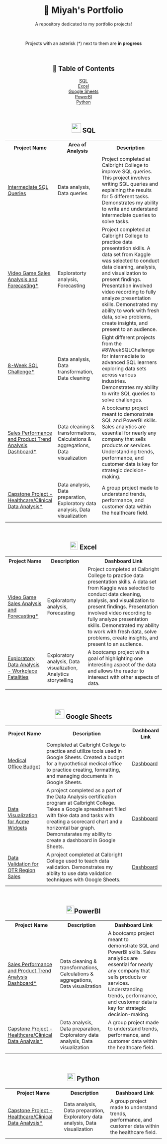 <h1 align="center" #> 📒 Miyah's Portfolio </h1>
<p align="center">A repository dedicated to my portfolio projects!</p>
<br><p align='center'>Projects with an asterisk (*) next to them are <b>in progress</b></p>

<br><h2 align="center">🧭 Table of Contents</h2>
<p align="center">
  <a href="https://github.com/miyahj/Portfolio/blob/main/README.md#-sql">SQL</a>
  <br><a href="https://github.com/miyahj/Portfolio/blob/main/README.md#-excel">Excel</a>
  <br><a href="https://github.com/miyahj/Portfolio/blob/main/README.md#-google-sheets">Google Sheets</a>
  <br><a href="https://github.com/miyahj/Portfolio/blob/main/README.md#power-bi">PowerBI</a>
  <br><a href="https://github.com/miyahj/Portfolio/blob/main/README.md#python">Python</a>
</p>

<br><h2 align="center"> <img src="https://cdn.freebiesupply.com/logos/large/2x/mysql-6-logo-png-transparent.png" height=30/> SQL</h2>
<table align="center">
<tr><th>Project Name</th>
  <th>Area of Analysis</th>
  <th>Description</th>
  </tr>
  <tr>
    <td><a href="https://github.com/miyahj/Calbright-College-Portfolio-Projects/tree/main/Intermediate%20SQL%20Queries">Intermediate SQL Queries</a></td>
    <td>Data analysis, Data queries</td>
    <td>Project completed at Calbright College to improve SQL queries. This project involves writing SQL queries and explaining the results for 5 different tasks. Demonstrates my ability to write and understand intermediate queries to solve tasks.</td>
  </tr>
  <td><a href='https://github.com/miyahjordan/Calbright-College-Portfolio-Projects/blob/main/Video%20Game%20Sales%20Analysis%20and%20Forecasting'>Video Game Sales Analysis and Forecasting*</a></td>
    <td>Exploratorty analysis, Forecasting</td>
    <td>Project completed at Calbright College to practice data presentation skills. A data set from Kaggle was selected to conduct data cleaning, analysis, and visualization to present findings. Presentation involved video recording to fully analyze presentation skills. Demonstrated my ability to work with fresh data, solve problems, create insights, and present to an audience.</td>
  <tr>
    <td><a href="https://github.com/miyahj/8-Week-SQL-Challenge">8-Week SQL Challenge*</a></td>
    <td>Data analysis, Data transformation, Data cleaning</td>
    <td>Eight different projects from the #8WeekSQLChallenge for intermediate to advanced SQL learners exploring data sets across various industries. Demonstrates my ability to write SQL queries to solve challenges.</td>
  </tr>
  <tr>
    <td><a href='https://github.com/miyahjordan/Quickstart-Bootcamp-Projects/tree/main/Sales%20Performance%20and%20Product%20Trend%20Analysis%20Dashboard'>Sales Performance and Product Trend Analysis Dashboard*</a></td>
    <td>Data cleaning & transformations, Calculations & aggregations, Data visualization</td>
    <td>A bootcamp project meant to demonstrate SQL and PowerBI skills. Sales analytics are essential for nearly any company that sells products or services. Understanding trends, performance, and customer data is key for strategic decision-making.</td>
  </tr>
  <tr>
    <td><a href='https://github.com/miyahjordan/Quickstart-Bootcamp-Projects/tree/main/Capstone%20Project%20-%20Healthcare-Clinical%20Data%20Analysis'>Capstone Project - Healthcare/Clinical Data Analysis*</a></td>
    <td>Data analysis, Data preparation, Exploratory data analysis, Data visualization</td>
    <td>A group project made to understand trends, performance, and customer data within the healthcare field.</td>
  </tr>
  <tr>
    <td></td>
    <td></td>
    <td></td>
  </tr>
</table>

<br><h2 align="center"><img src="https://mailmeteor.com/logos/assets/PNG/Microsoft_Office_Excel_Logo_512px.png" height = 25 /> Excel</h2>
<table align="center">
  <tr>
    <th>Project Name</th>
    <th>Description</th>
    <th>Dashboard Link</th>
  </tr>
  <tr>
    <td><a href='https://github.com/miyahjordan/Calbright-College-Portfolio-Projects/blob/main/Video%20Game%20Sales%20Analysis%20and%20Forecasting'>Video Game Sales Analysis and Forecasting*</a></td>
    <td>Exploratorty analysis, Forecasting</td>
    <td>Project completed at Calbright College to practice data presentation skills. A data set from Kaggle was selected to conduct data cleaning, analysis, and visualization to present findings. Presentation involved video recording to fully analyze presentation skills. Demonstrated my ability to work with fresh data, solve problems, create insights, and present to an audience.</td>
  </tr>
  <tr>
    <td><a href='https://github.com/miyahjordan/Quickstart-Bootcamp-Projects/tree/main/Exploratory%20Data%20Analysis%20-%20Workplace%20Fatalities'>Exploratory Data Analysis - Workplace Fatalities</a></td>
    <td>Exploratory analysis, Data visualization, Analytics storytelling</td>
    <td>A bootcamp project with a goal of highlighting one interesting aspect of the data and allows the reader to intereact with other aspects of data.</td>
  </tr>
  <tr>
    <td></td>
    <td></td>
    <td></td>
  </tr>
</table>

<br><h2 align="center"><img src="https://cdn.worldvectorlogo.com/logos/google-sheets-logo-icon.svg" height= 30/> Google Sheets</h2>
<table align="center">
  <tr>
    <th>Project Name</th>
    <th>Description</th>
    <th>Dashboard Link</th>
  </tr>
  <tr>
    <td><a href="https://github.com/miyahjordan/Calbright-College-Portfolio-Projects/tree/main/Medical%20Office%20Budget%20Project#basic-monthly-budget-for-medical-office">Medical Office Budget</a></td>
    <td>Completed at Calbright College to practice and utilize tools used in Google Sheets. Created a budget for a hypothetical medical office to practice creating, formatting, and managing documents in Google Sheets.</td>
    <td><a href="https://docs.google.com/spreadsheets/d/10NeS6oJIZ7juxuD02VJngai98NqvmGuasVpxqI3358A/edit?usp=sharing">Dashboard</a></td>
  </tr>
  <tr>
    <td><a href="https://github.com/miyahjordan/Calbright-College-Portfolio-Projects/tree/main/Data%20Visualization%20for%20Acme%20Widgets">Data Visualization for Acme Widgets</a></td>
    <td>A project completed as a part of the Data Analysis certification program at Calbright College. Takes a Google spreadsheet filled with fake data and tasks with creating a scorecard chart and a horizontal bar graph. Demonstarates my ability to create a dashboard in Google Sheets.</td>
    <td><a href="https://docs.google.com/spreadsheets/d/1U0gOwBLQoL_j66rM8ErJhDzlYZQh9_PR/edit?usp=sharing&ouid=107607730530146632722&rtpof=true&sd=true">Dashboard</a></td>
  </tr>
  <tr>
    <td><a href="https://github.com/miyahjordan/Calbright-College-Portfolio-Projects/tree/main/Data%20Validation%20for%20OTR%20Region%20Sales">Data Validation for OTR Region Sales</a></td>
    <td>A project completed at Calbright College used to teach data validation. Demonstrates my alblity to use data validation techniques with Google Sheets.</td>
    <td><a href="https://docs.google.com/spreadsheets/d/1IT8i8bo36YwlakAAXiM4qhUXYYqGsIrO/edit?usp=sharing&ouid=107607730530146632722&rtpof=true&sd=true">Dashboard</a></td>
  </tr>
  <tr>
    <td></td>
    <td></td>
    <td></td>
  </tr>
</table>

<br><h2 align="center"><img src="https://1000logos.net/wp-content/uploads/2022/12/Power-BI-Logo.png" height= 25/>PowerBI</h2>
<table align="center">
  <tr>
    <th>Project Name</th>
    <th>Description</th>
    <th>Dashboard Link</th>
  </tr>
  <tr>
    <td><a href='https://github.com/miyahjordan/Quickstart-Bootcamp-Projects/tree/main/Sales%20Performance%20and%20Product%20Trend%20Analysis%20Dashboard'>Sales Performance and Product Trend Analysis Dashboard*</a></td>
    <td>Data cleaning & transformations, Calculations & aggregations, Data visualization</td>
    <td>A bootcamp project meant to demonstrate SQL and PowerBI skills. Sales analytics are essential for nearly any company that sells products or services. Understanding trends, performance, and customer data is key for strategic decision-making.</td>
  </tr>
  <tr>
    <td><a href='https://github.com/miyahjordan/Quickstart-Bootcamp-Projects/tree/main/Capstone%20Project%20-%20Healthcare-Clinical%20Data%20Analysis'>Capstone Project - Healthcare/Clinical Data Analysis*</a></td>
    <td>Data analysis, Data preparation, Exploratory data analysis, Data visualization</td>
    <td>A group project made to understand trends, performance, and customer data within the healthcare field.</td>
  </tr>
  <tr>
    <td><a href=''></a></td>
    <td></td>
    <td></td>
  </tr>
</table>

<br><h2 align="center"><img src="https://static.vecteezy.com/system/resources/thumbnails/048/332/144/small/python-icon-transparent-background-free-png.png" height= 25/> Python</h2>
<table align="center">
  <tr>
    <th>Project Name</th>
    <th>Description</th>
    <th>Dashboard Link</th>
  </tr>
<tr>
    <td><a href='https://github.com/miyahjordan/Quickstart-Bootcamp-Projects/tree/main/Capstone%20Project%20-%20Healthcare-Clinical%20Data%20Analysis'>Capstone Project - Healthcare/Clinical Data Analysis*</a></td>
    <td>Data analysis, Data preparation, Exploratory data analysis, Data visualization</td>
    <td>A group project made to understand trends, performance, and customer data within the healthcare field.</td>
  </tr>
  <tr>
    <td><a href=''></a></td>
    <td></td>
    <td></td>
  </tr>
</table>
